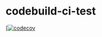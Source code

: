 # codebuild-ci-test

[[![codecov](https://codecov.io/gh/AntonNarkevich/codebuild-ci-test/branch/master/graph/badge.svg)](https://codecov.io/gh/AntonNarkevich/codebuild-ci-test)
